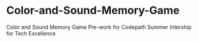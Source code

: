 # Color-and-Sound-Memory-Game
Color and Sound Memory Game Pre-work for Codepath Summer Intership for Tech Excellence
